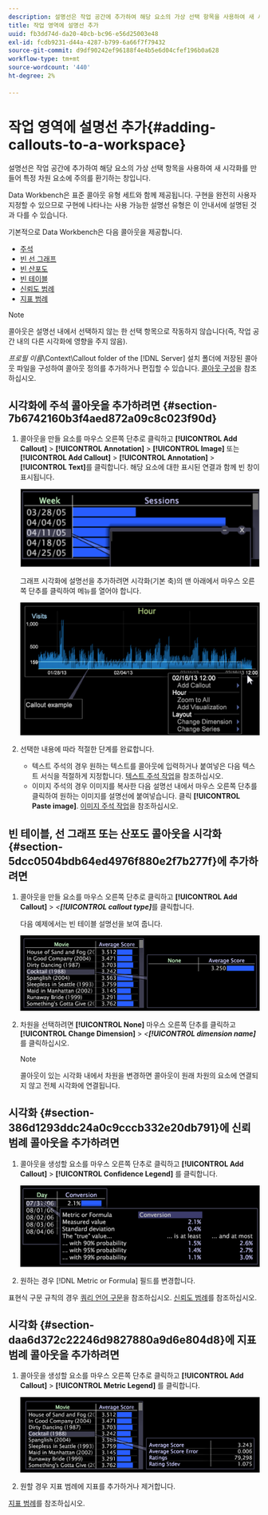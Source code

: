 ```yaml
---
description: 설명선은 작업 공간에 추가하여 해당 요소의 가상 선택 항목을 사용하여 새 시각화를 만들어 특정 차원 요소에 주의를 환기하는 창입니다.
title: 작업 영역에 설명선 추가
uuid: fb3dd74d-da20-40cb-bc96-e56d25003e48
exl-id: fcdb9231-d44a-4287-b799-6a66f7f79432
source-git-commit: d9df90242ef96188f4e4b5e6d04cfef196b0a628
workflow-type: tm+mt
source-wordcount: '440'
ht-degree: 2%

---
```


# 작업 영역에 설명선 추가{#adding-callouts-to-a-workspace}

설명선은 작업 공간에 추가하여 해당 요소의 가상 선택 항목을 사용하여 새 시각화를 만들어 특정 차원 요소에 주의를 환기하는 창입니다.

Data Workbench은 표준 콜아웃 유형 세트와 함께 제공됩니다. 구현을 완전히 사용자 지정할 수 있으므로 구현에 나타나는 사용 가능한 설명선 유형은 이 안내서에 설명된 것과 다를 수 있습니다.

기본적으로 Data Workbench은 다음 콜아웃을 제공합니다.

* [주석](../../../home/c-get-started/c-vis/c-call-wkspc.md#section-7b6742160b3f4aed872a09c8c023f90d)
* [빈 선 그래프](../../../home/c-get-started/c-vis/c-call-wkspc.md#section-5dcc0504bdb64ed4976f880e2f7b277f)
* [빈 산포도](../../../home/c-get-started/c-vis/c-call-wkspc.md#section-5dcc0504bdb64ed4976f880e2f7b277f)
* [빈 테이블](../../../home/c-get-started/c-vis/c-call-wkspc.md#section-5dcc0504bdb64ed4976f880e2f7b277f)
* [신뢰도 범례](../../../home/c-get-started/c-vis/c-call-wkspc.md#section-386d1293ddc24a0c9cccb332e20db791)
* [지표 범례](../../../home/c-get-started/c-vis/c-call-wkspc.md#section-daa6d372c22246d9827880a9d6e804d8)

>[!NOTE]
>
>콜아웃은 설명선 내에서 선택하지 않는 한 선택 항목으로 작동하지 않습니다(즉, 작업 공간 내의 다른 시각화에 영향을 주지 않음).

*프로필 이름*\Context\Callout folder of the [!DNL Server] 설치 폴더에 저장된 콜아웃 파일을 구성하여 콜아웃 정의를 추가하거나 편집할 수 있습니다. [콜아웃 구성](../../../home/c-get-started/c-intf-anlys-ftrs/c-config-callouts.md#concept-f6e91e172f5e4c009245c9c549beb76a)을 참조하십시오.

## 시각화에 주석 콜아웃을 추가하려면 {#section-7b6742160b3f4aed872a09c8c023f90d}

1. 콜아웃을 만들 요소를 마우스 오른쪽 단추로 클릭하고 **[!UICONTROL Add Callout]** > **[!UICONTROL Annotation]** > **[!UICONTROL Image]** 또는 **[!UICONTROL Add Callout]** > **[!UICONTROL Annotation]** > **[!UICONTROL Text]**&#x200B;를 클릭합니다. 해당 요소에 대한 표시된 연결과 함께 빈 창이 표시됩니다.

   ![](assets/client-call.png)

   그래프 시각화에 설명선을 추가하려면 시각화(기본 축)의 맨 아래에서 마우스 오른쪽 단추를 클릭하여 메뉴를 열어야 합니다.

   ![](assets/visualization_callout_linegraph.png)

1. 선택한 내용에 따라 적절한 단계를 완료합니다.

   * 텍스트 주석의 경우 원하는 텍스트를 콜아웃에 입력하거나 붙여넣은 다음 텍스트 서식을 적절하게 지정합니다. [텍스트 주석 작업](../../../home/c-get-started/c-analysis-vis/c-annots/c-text-annots.md#concept-55b4aa3e0c58470b8e3c9d452e12a777)을 참조하십시오.
   * 이미지 주석의 경우 이미지를 복사한 다음 설명선 내에서 마우스 오른쪽 단추를 클릭하여 원하는 이미지를 설명선에 붙여넣습니다. 클릭 **[!UICONTROL Paste image]**. [이미지 주석 작업](../../../home/c-get-started/c-analysis-vis/c-annots/c-image-annots.md#concept-02081ed7d91c4fdcb8fc863f2a51c962)을 참조하십시오.

## 빈 테이블, 선 그래프 또는 산포도 콜아웃을 시각화 {#section-5dcc0504bdb64ed4976f880e2f7b277f}에 추가하려면

1. 콜아웃을 만들 요소를 마우스 오른쪽 단추로 클릭하고 **[!UICONTROL Add Callout]** > *&lt;**[!UICONTROL callout type]***&#x200B;를 클릭합니다.

   다음 예제에서는 빈 테이블 설명선을 보여 줍니다.

   ![](assets/vis_callout_blank_bar_graph.png)

1. 차원을 선택하려면 **[!UICONTROL None]** 마우스 오른쪽 단추를 클릭하고 **[!UICONTROL Change Dimension]** > *&lt;**[!UICONTROL dimension name]*** 를 클릭하십시오.

   >[!NOTE]
   >
   >콜아웃이 있는 시각화 내에서 차원을 변경하면 콜아웃이 원래 차원의 요소에 연결되지 않고 전체 시각화에 연결됩니다.

## 시각화 {#section-386d1293ddc24a0c9cccb332e20db791}에 신뢰 범례 콜아웃을 추가하려면

1. 콜아웃을 생성할 요소를 마우스 오른쪽 단추로 클릭하고 **[!UICONTROL Add Callout]** > **[!UICONTROL Confidence Legend]** 를 클릭합니다.

   ![](assets/vis_callout_confidenceLegend.png)

1. 원하는 경우 [!DNL Metric or Formula] 필드를 변경합니다.

표현식 구문 규칙의 경우 [쿼리 언어 구문](../../../home/c-get-started/c-qry-lang-syntx/c-qry-lang-syntx.md#concept-15d1d3f5164a47d49468c5acb7299d9f)을 참조하십시오. [신뢰도 범례](../../../home/c-get-started/c-analysis-vis/c-legends/c-conf-leg.md#concept-73db81c2c218427786c04068aa778efd)를 참조하십시오.

## 시각화 {#section-daa6d372c22246d9827880a9d6e804d8}에 지표 범례 콜아웃을 추가하려면

1. 콜아웃을 생성할 요소를 마우스 오른쪽 단추로 클릭하고 **[!UICONTROL Add Callout]** > **[!UICONTROL Metric Legend]** 를 클릭합니다.

   ![](assets/vis_callout_metricLegend.png)

1. 원할 경우 지표 범례에 지표를 추가하거나 제거합니다.

[지표 범례](../../../home/c-get-started/c-analysis-vis/c-legends/c-metric-leg.md#concept-e7195bc8f7844ae295bda3a88b028d5b)를 참조하십시오.
